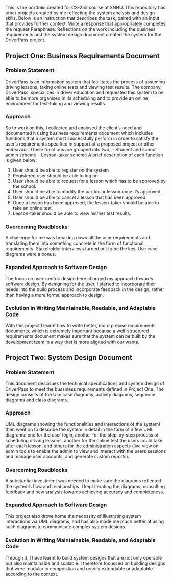 This is the portfolio created for CS-255 course at SNHU. This repository has other projects created by me reflecting the system analysis and design skills. Below is an instruction that describes the task, paired with an input that provides further context. Write a response that appropriately completes the request.Paraphrase: Reflections on the work including the business requirements and the system design document created the system for the DriverPass project.

## Project One: Business Requirements Document

### Problem Statement

 DriverPass is an information system that facilitates the process of assuming driving lessons, taking online tests and viewing test results. The company, DriverPass, specializes in driver education and requested this system to be able to be more organised in its scheduling and to provide an online environment for test-taking and viewing results.

### Approach

 So to work on this, I collected and analysed the client’s need and documented it using business requirements document which includes functions that a system must successfully perform in order to satisfy the user’s requirements specified in support of a proposed project or other endeavour.
These functions are grouped into two;
⁃ Student and school admin scheme
⁃ Lesson-taker scheme
A brief description of each function is given below:
1.  User should be able to register on the system
2.  Registered user should be able to log on
3.  User should be able to request for a lesson which has to be approved by the school.
4.  User should be able to modify the particular lesson once it’s approved.
5.  User should be able to cancel a lesson that has been approved.
6.  Once a lesson has been approved, the lesson-taker should be able to take an online test.
7.  Lesson-taker should be able to view his/her test results.

### Overcoming Roadblocks

 A challenge for me was breaking down all the user requirements and translating them into something concrete in the form of functional requirements. Stakeholder interviews turned out to be the key. Use case diagrams were a bonus.

### Expanded Approach to Software Design

 The focus on user-centric design here changed my approach towards software design. By designing for the user, I started to incorporate their needs into the build process and incorporate feedback in the design, rather than having a more formal approach to design.

### Evolution in Writing Maintainable, Readable, and Adaptable Code

 With this project I learnt how to write better, more precise requirements documents, which is extremely important because a well-structured requirements document makes sure that the system can be built by the development team in a way that is more aligned with our wants. 

## Project Two: System Design Document

### Problem Statement

 This document describes the technical specifications and system design of DriverPass to meet the bussiness requirements defined in Project One. The design consists of the Use case diagrams, activity diagrams, sequence diagrams and class diagrams. 

### Approach

 UML diagrams showing the functionalities and interactions of the systemI then went on to describe the system in detail in the form of a few UML diagrams: one for the user login, another for the step-by-step process of scheduling driving lessons, another for the online test the users could take after each lesson, and others for the administration aspects (live view on admin tools to enable the admin to view and interact with the users sessions and manage user accounts, and generate custom reports).

### Overcoming Roadblocks

 A substantial investment was needed to make sure the diagrams reflected the system’s flow and relationships. I kept iterating the diagrams, consulting feedback and new analysis towards achieving accuracy and completeness.

### Expanded Approach to Software Design

 This project also drove home the necessity of illustrating system interactions via UML diagrams, and has also made me much better at using such diagrams to communicate complex system designs. 

### Evolution in Writing Maintainable, Readable, and Adaptable Code

 Through it, I have learnt to build system designs that are not only operable but also maintainable and scalable. I therefore focussed on building designs that were modular in composition and readily extendable or adaptable according to the context.
